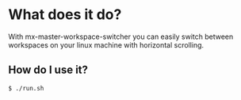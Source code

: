 # What does it do?

With mx-master-workspace-switcher you can easily switch between workspaces on your linux machine with horizontal scrolling.

## How do I use it?

```bash
$ ./run.sh
```

